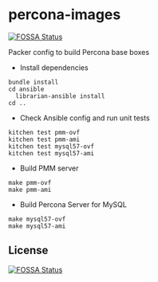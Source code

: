 # percona-images
[![FOSSA Status](https://app.fossa.com/api/projects/git%2Bgithub.com%2FPercona-Lab%2Fpercona-images.svg?type=shield)](https://app.fossa.com/projects/git%2Bgithub.com%2FPercona-Lab%2Fpercona-images?ref=badge_shield)

Packer config to build Percona base boxes

* Install dependencies
```
bundle install
cd ansible
  librarian-ansible install
cd ..
```

* Check Ansible config and run unit tests
```
kitchen test pmm-ovf
kitchen test pmm-ami
kitchen test mysql57-ovf
kitchen test mysql57-ami
```

* Build PMM server
```
make pmm-ovf
make pmm-ami
```

* Build Percona Server for MySQL
```
make mysql57-ovf
make mysql57-ami
```


## License
[![FOSSA Status](https://app.fossa.com/api/projects/git%2Bgithub.com%2FPercona-Lab%2Fpercona-images.svg?type=large)](https://app.fossa.com/projects/git%2Bgithub.com%2FPercona-Lab%2Fpercona-images?ref=badge_large)